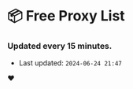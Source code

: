 # :package: Free Proxy List
### Updated every 15 minutes.

- Last updated: `2024-06-24 21:47`

:heart:
